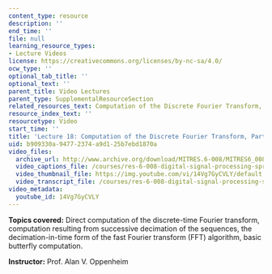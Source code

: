 ```yaml
---
content_type: resource
description: ''
end_time: ''
file: null
learning_resource_types:
- Lecture Videos
license: https://creativecommons.org/licenses/by-nc-sa/4.0/
ocw_type: ''
optional_tab_title: ''
optional_text: ''
parent_title: Video Lectures
parent_type: SupplementalResourceSection
related_resources_text: Computation of the Discrete Fourier Transform, Part 1 ([PDF](/courses/res-6-008-digital-signal-processing-spring-2011/resources/mitres_6_008s11_lec18-1))
resource_index_text: ''
resourcetype: Video
start_time: ''
title: 'Lecture 18: Computation of the Discrete Fourier Transform, Part 1'
uid: b909330a-9477-2374-a9d1-25b7ebd1870a
video_files:
  archive_url: http://www.archive.org/download/MITRES.6-008/MITRES6_008_lec18_300k.mp4
  video_captions_file: /courses/res-6-008-digital-signal-processing-spring-2011/684dfebd09355aa3b5118f92ba9afde7_14Vg7GyCVLY.vtt
  video_thumbnail_file: https://img.youtube.com/vi/14Vg7GyCVLY/default.jpg
  video_transcript_file: /courses/res-6-008-digital-signal-processing-spring-2011/1b2cf4212470a58b890c90622587a3de_14Vg7GyCVLY.pdf
video_metadata:
  youtube_id: 14Vg7GyCVLY
---
```


**Topics covered:** Direct computation of the discrete-time Fourier transform, computation resulting from successive decimation of the sequences, the decimation-in-time form of the fast Fourier transform (FFT) algorithm, basic butterfly computation.

**Instructor:** Prof. Alan V. Oppenheim

